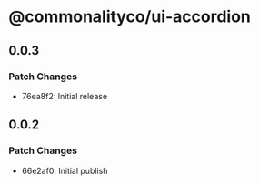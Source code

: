# @commonalityco/ui-accordion

## 0.0.3

### Patch Changes

- 76ea8f2: Initial release

## 0.0.2

### Patch Changes

- 66e2af0: Initial publish
